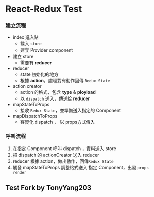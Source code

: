 # React-Redux Test

### 建立流程
* index 進入點
    * 載入 `store`
    * 建立 Provider component
* 建立 store
    * 需要有 **reducer**
* reducer
    * state 初始化的地方
    * 根據 **action**，處理對有動作回傳 `Redux State`
* action creator
    * action 的格式，包含 **type** & **ployload**
    * 以 `dispatch` 送入，傳送給 **reducer**
* mapStateToProps
    * 接收 `Redux State`，並準備送入指定的 Component
* mapDispatchToProps
    * 客製化 dispatch ， 以 props方式傳入

### 呼叫流程
1. 在指定 Component 呼叫 dispatch ，資料送入 store
2. 把 dispatch 的 actionCreator 送入 reducer
3. reducer 根據 action，做出動作，回傳`Redux State`
4. 觸發 mapStateToProps 調整格式送入 指定 Component，出發 `props render`


## Test Fork by TonyYang203